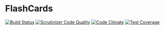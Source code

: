# FlashCards

[![Build Status](https://travis-ci.org/mejt/FlashCards.svg)](https://travis-ci.org/mejt/FlashCards)
[![Scrutinizer Code Quality](https://scrutinizer-ci.com/g/mejt/FlashCards/badges/quality-score.png?b=master)](https://scrutinizer-ci.com/g/mejt/FlashCards/?branch=master)
[![Code Climate](https://codeclimate.com/github/mejt/FlashCards/badges/gpa.svg)](https://codeclimate.com/github/mejt/FlashCards)
[![Test Coverage](https://codeclimate.com/github/mejt/FlashCards/badges/coverage.svg)](https://codeclimate.com/github/mejt/FlashCards/coverage)
